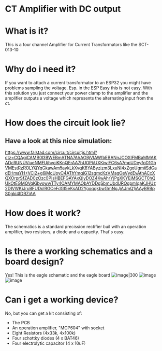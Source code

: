 # CT Amplifier with DC output

# What is it?
This is a four channel Amplifier for Current Transformators like the SCT-013-10
# Why do i need it?
If you want to attach a current transformator to an ESP32 you might have problems sampling the voltage. Esp. in the ESP Easy this is not easy.
With this solution you just connect your power clamp to the amplifier and the amplifier outputs a voltage which represents the alternating input from the ct.
# How does the circuit look lie?
## Have a look at this nice simulation:
https://www.falstad.com/circuit/circuitjs.html?ctz=CQAgjCAMB0l3BWEBmATNA7AhAOBjVIAWfbEBANnJCOXIFMBaMMAKADcRUNUViueNMFUjhyoiKKnQErAA7hUOPkUXKiwlFC6sA7mpUDeyfpD1GhVMEstRzROLYQYqGkawAm5aykLkXvqK8YAByzizm3LxuNI4xZgoUgmiiSdGadEHmaYH+VCl2+g6iMcUoyO4AThYmqjG12sgmcKzVMagOeVydEvAthACcXQXOrprSfZAD0zOzc0PIsHBEFGAYAxQIyDOZ4KwAhrYjPgXKYEjMSGCT0hQUkOtEGMQVqKibyowwTTy4OAMYMAObAYDDgSbmUbdURQgpmIqaKJHUz2DIVWKiJruBFUDolRGCeFdGI5eKsAD2YgoqgkbwGmNgJjAJmQ1jAAyBRBpS0gki4IDBZiAA
# How does it work?
The schematics is a standard precission rectifier buil with an operation amplifier, two resistors, a diode and a capacity. That's easy.
# Is there a working schematics and a board design?
Yes! 
This is the eagle schamatic and the eagle board
![image|300](https://github.com/olfried/Current-Transformator-Amplifier-with-DC-Output/assets/1424287/fb836c10-add7-444c-9d68-6aecdde90775|width=100)
![image](https://github.com/olfried/Current-Transformator-Amplifier-with-DC-Output/assets/1424287/52c06ced-3bea-4f8c-8aae-537ad149ca01)
![image](https://github.com/olfried/Current-Transformator-Amplifier-with-DC-Output/assets/1424287/b0e222b8-5088-4c5a-83d9-b79cc6d68dd8)

# Can i get a working device?
No, but you can get a kit consisting of:
- The PCB
- An operation amplifier, "MCP604" with socket
- Eight Resistors (4x33k, 4x100k)
- Four schottky diodes (4 x BAT46)
- Four electrolytic capacitor (4 x 10uF)
  
